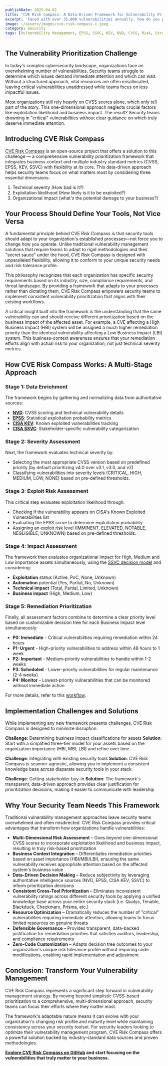```yaml
---
publishDate: 2025-04-02
title: 'CVE Risk Compass: A Data-Driven Framework for Vulnerability Prioritization'
excerpt: 'Faced with over 35,000 vulnerabilities annually, how do you prioritize effectively? CVE Risk Compass uses CVSS, EPSS, KEV, SSVC, and business context to ensure you focus on the most critical risks.'
image: ~/assets/images/cve-risk-compass-1.jpeg
category: Security
tags: [Vulnerability Management, EPSS, SSVC, KEV, NVD, CVSS, Risk, Strategy]
---
```


## The Vulnerability Prioritization Challenge

In today's complex cybersecurity landscape, organizations face an overwhelming number of vulnerabilities. Security teams struggle to determine which issues demand immediate attention and which can wait. Without a structured approach, vital resources are often misallocated, leaving critical vulnerabilities unaddressed while teams focus on less impactful issues.

Most organizations still rely heavily on CVSS scores alone, which only tell part of the story. This one-dimensional approach neglects crucial factors like exploitation likelihood and business impact. The result? Security teams drowning in "critical" vulnerabilities without clear guidance on which truly deserve immediate attention.

## Introducing CVE Risk Compass

[CVE Risk Compass](https://github.com/bgx4k3p/cve-risk-compass) is an open-source project that offers a solution to this challenge — a comprehensive vulnerability prioritization framework that integrates business context and multiple industry standard metrics (CVSS, EPSS, KEV, SSVC) with flexibility at its core. This data-driven approach helps security teams focus on what matters most by considering three essential dimensions:

1. Technical severity (How bad is it?)
2. Exploitation likelihood (How likely is it to be exploited?)
3. Organizational impact (what's the potential damage to your business?)

## Your Process Should Define Your Tools, Not Vice Versa

A fundamental principle behind CVE Risk Compass is that security tools should adapt to your organization's established processes—not force you to change how you operate. Unlike traditional vulnerability management solutions that require teams to adapt to rigid methodologies and their "secret sauce" under the hood, CVE Risk Compass is designed with unparalleled flexibility, allowing it to conform to your unique security needs and risk tolerance profile.

This philosophy recognizes that each organization has specific security requirements based on its industry, size, compliance requirements, and threat landscape. By providing a framework that adapts to your processes rather than dictating them, CVE Risk Compass empowers security teams to implement consistent vulnerability prioritization that aligns with their existing workflows.

A critical insight built into the framework is the understanding that the same vulnerability can and should receive different prioritization based on the business impact of the affected asset. For example, a CVE affecting a High Business Impact (HBI) system will be assigned a much higher remediation priority than the identical vulnerability affecting a Low Business Impact (LBI) system. This business-context awareness ensures that your remediation efforts align with actual risk to your organization, not just technical severity metrics.

## How CVE Risk Compass Works: A Multi-Stage Approach

### Stage 1: Data Enrichment

The framework begins by gathering and normalizing data from authoritative sources:

- [**NVD**](https://nvd.nist.gov/): CVSS scoring and technical vulnerability details
- [**EPSS**](https://www.first.org/epss/): Statistical exploitation probability metrics
- [**CISA KEV**](https://www.cisa.gov/known-exploited-vulnerabilities-catalog): Known exploited vulnerabilities tracking
- [**CISA SSVC**](https://www.cisa.gov/stakeholder-specific-vulnerability-categorization-ssvc): Stakeholder-specific vulnerability categorization

### Stage 2: Severity Assessment

Next, the framework evaluates technical severity by:

- Selecting the most appropriate CVSS version based on predefined priority (by default prioritizing v4.0 over v3.1, v3.0, and v2)
- Classifying vulnerabilities into severity levels (CRITICAL, HIGH, MEDIUM, LOW, NONE) based on pre-defined thresholds.

### Stage 3: Exploit Risk Assessment

This critical step evaluates exploitation likelihood through:

- Checking if the vulnerability appears on CISA's Known Exploited Vulnerabilities list
- Evaluating the EPSS score to determine exploitation probability
- Assigning an exploit risk level (IMMINENT, ELEVATED, NOTABLE, NEGLIGIBLE, UNKNOWN) based on pre-defined thresholds.

### Stage 4: Impact Assessment

The framework then evaluates organizational impact for High, Medium and Low importance assets simultaneously, using the [SSVC decision model](https://www.cisa.gov/ssvc-calculator) and considering:

- **Exploitation** status (Active, PoC, None, Unknown)
- **Automation** potential (Yes, Partial, No, Unknown)
- **Technical impact** (Total, Partial, Limited, Unknown)
- **Business impact** (High, Medium, Low)

### Stage 5: Remediation Prioritization

Finally, all assessment factors combine to determine a clear priority level based on customizable decision tree for each Business Impact level simultaneously:

- **P0: Immediate** - Critical vulnerabilities requiring remediation within 24 hours
- **P1: Urgent** - High-priority vulnerabilities to address within 48 hours to 1 week
- **P2: Important** - Medium-priority vulnerabilities to handle within 1-2 weeks
- **P3: Scheduled** - Lower-priority vulnerabilities for regular maintenance (2-4 weeks)
- **P4: Monitor** - Lowest-priority vulnerabilities that can be monitored without immediate action

For more details, refer to this [workflow](https://github.com/bgx4k3p/cve-risk-compass?tab=readme-ov-file#workflow).

## Implementation Challenges and Solutions

While implementing any new framework presents challenges, CVE Risk Compass is designed to minimize disruption:

**Challenge**: Determining business impact classifications for assets
**Solution**: Start with a simplified three-tier model for your assets based on the organization importance (HBI, MBI, LBI) and refine over time.

**Challenge**: Integrating with existing security tools
**Solution**: CVE Risk Compass is scanner-agnostic, allowing you to implement a consistent knowledge base across disparate security tools in your stack

**Challenge**: Getting stakeholder buy-in
**Solution**: The framework's transparent, data-driven approach provides clear justification for prioritization decisions, making it easier to communicate with leadership

## Why Your Security Team Needs This Framework

Traditional vulnerability management approaches leave security teams overwhelmed and often misdirected. CVE Risk Compass provides critical advantages that transform how organizations handle vulnerabilities:

- **Multi-Dimensional Risk Assessment** – Goes beyond one-dimensional CVSS scores to incorporate exploitation likelihood and business impact, resulting in truly risk-based prioritization
- **Business Context Integration** – Differentiates remediation priorities based on asset importance (HBI/MBI/LBI), ensuring the same vulnerability receives appropriate attention based on the affected system's business value
- **Data-Driven Decision Making** – Reduce subjectivity by leveraging authoritative intelligence sources (NVD, EPSS, CISA KEV, SSVC) to inform prioritization decisions
- **Consistent Cross-Tool Prioritization** – Eliminates inconsistent vulnerability ratings across different security tools by applying a unified knowledge base across your entire security stack (i.e. Qualys, Tenable, Blackduck, Checkmarx, Prisma, etc.)
- **Resource Optimization** – Dramatically reduces the number of "critical" vulnerabilities requiring immediate attention, allowing teams to focus limited resources on genuine threats
- **Defensible Governance** – Provides transparent, data-backed justification for remediation priorities that satisfies auditors, leadership, and compliance requirements
- **Zero-Code Customization** – Adapts decision tree outcomes to your organization's unique risk tolerance profile without requiring code modifications, enabling rapid implementation and adjustment

## Conclusion: Transform Your Vulnerability Management

CVE Risk Compass represents a significant step forward in vulnerability management strategy. By moving beyond simplistic CVSS-based prioritization to a comprehensive, multi-dimensional approach, security teams can focus their efforts where they matter most.

The framework's adaptable nature means it can evolve with your organization's changing risk profile and maturity level while maintaining consistency across your security toolset. For security leaders looking to optimize their vulnerability management program, CVE Risk Compass offers a powerful solution backed by industry-standard data sources and proven methodologies.

**[Explore CVE Risk Compass on GitHub](https://github.com/bgx4k3p/cve-risk-compass) and start focusing on the vulnerabilities that truly matter to your business.**
